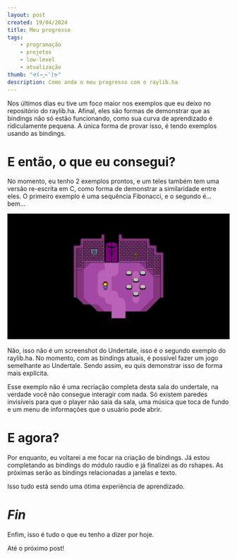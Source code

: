 ```yaml
---
layout: post
created: 19/04/2024
title: Meu progresso
tags:
    - programação
    - projetos
    - low-level
    - atualização
thumb: "ᕙ(⇀‸↼‶)ᕗ"
description: Como anda o meu progresso com o raylib.ha
---
```



Nos últimos dias eu tive um foco maior nos exemplos que eu deixo no
repositório do raylib.ha. Afinal, eles são formas de demonstrar que as bindings
não só estão funcionando, como sua curva de aprendizado é ridiculamente
pequena. A única forma de provar isso, é tendo exemplos usando as bindings.


# E então, o que eu consegui? 

No momento, eu tenho 2 exemplos
prontos, e um teles também tem uma versão re-escrita em C, como forma de
demonstrar a similaridade entre eles. O primeiro exemplo é uma sequência
Fibonacci, e o segundo é... bem...

![screenshot](/assets/img/posts/meu-progresso.webp)


Não, isso não é um screenshot do Undertale, isso é o segundo exemplo do raylib.ha.
No momento, com as bindings atuais, é possível fazer um jogo semelhante ao
Undertale. Sendo assim, eu quis demonstrar isso de forma mais explícita.


Esse exemplo não é uma recriação completa desta sala do undertale, na
verdade você não consegue interagir com nada. Só existem paredes invisíveis
para que o player não saia da sala, uma música que toca de fundo e um menu de
informações que o usuário pode abrir. 

# E agora? 

Por enquanto, eu
voltarei a me focar na criação de bindings. Já estou completando as bindings do
módulo raudio e já finalizei as do rshapes. As próximas serão as bindings
relacionadas a janelas e texto. 

Isso tudo está sendo uma ótima
experiência de aprendizado. 

# _Fin_

Enfim, isso é tudo o
que eu tenho a dizer por hoje. 

Até o próximo post!
